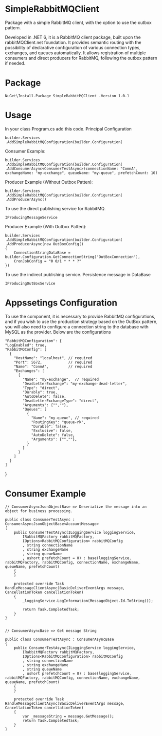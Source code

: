 # SimpleRabbitMQClient
Package with a simple RabbitMQ client, with the option to use the outbox pattern. 

Developed in .NET 6, it is a RabbitMQ client package, built upon the rabbitMQClient.net foundation. It provides semantic routing with the possibility of declarative configuration of various connection types, exchanges, and queues automatically. It allows registration of multiple consumers and direct producers for RabbitMQ, following the outbox pattern if needed.

# Package
	NuGet\Install-Package SimpleRabbitMQClient -Version 1.0.1

# Usage

In your class Program.cs add this code. Principal Configuration

    builder.Services
    .AddSimpleRabbitMQConfiguration(builder.Configuration)

Consumer Example:

    builder.Services
    .AddSimpleRabbitMQConfiguration(builder.Configuration)
    .AddConsumerAsync<ConsumerTestAsync>(connectionName: "ConnA", exchangeName: "my-exchange", queueName: "my-queue", prefetchCount: 10)

Producer Example (Without Outbox Patten):

    builder.Services
    .AddSimpleRabbitMQConfiguration(builder.Configuration)
    .AddProducerAsync()


To use the direct publishing service for RabbitMQ.

    IProducingMessageService


Producer Example (With Outbox Patten):

    builder.Services
    .AddSimpleRabbitMQConfiguration(builder.Configuration)
    .AddProducerAsync(new OutBoxConfig() 
    { 
        ConnectionStringDataBase = builder.Configuration.GetConnectionString("OutBoxConnection"),
        CronJobConfig = "0 0/1 * * * ?"
    })

To use the indirect publishing service. Persistence message in DataBase

    IProducingOutBoxService

# Appssetings Configuration

To use the component, it is necessary to provide RabbitMQ configurations, and if you wish to use the production strategy based on the OutBox pattern, you will also need to configure a connection string to the database with MySQL as the provider. Below are the configurations


    "RabbitMQConfiguration": {
    "LogEnabled": true,
    "RabbitMQConfig": [
      {
        "HostName": "localhost", // required
        "Port": 5672,            // required
        "Name": "ConnA",         // required
        "Exchanges": [
          {
            "Name": "my-exchange",  // required
            "DeadLetterExchange": "my-exchange-dead-letter",
            "Type": "direct",
            "Durable": true,
            "AutoDelete": false,
            "DeadLetterExchangeType": "direct",
            "Arguments": {"",""},
            "Queues": [
              {
                "Name": "my-queue", // required
                "RoutingKey": "queue-rk",
                "Durable": false,
                "Exclusive": false,
                "AutoDelete": false,
                "Arguments": {"",""},
              }
            ]
          }
        ]
      }
    ]
  }


# Consumer Example

    // ConsumerAsyncJsonObjectBase => Deserialize the message into an object for business processing.

    public class ConsumerTestAsync : ConsumerAsyncJsonObjectBase<AccountMessage>
    {
        public ConsumerTestAsync(ILoggingService loggingService, 
            IRabbitMQFactory rabbitMQFactory, 
            IOptions<RabbitMQConfiguration> rabbitMQConfig
            , string connectionName
            , string exchangeName
            , string queueName
            , ushort prefetchCount = 0) : base(loggingService, rabbitMQFactory, rabbitMQConfig, connectionName, exchangeName, queueName, prefetchCount)
        {
        }

        protected override Task HandleMessageClientAsync(BasicDeliverEventArgs message, CancellationToken cancellationToken)
        {
            _loggingService.LogInformation(MessageObject.Id.ToString());

            return Task.CompletedTask;
        }
    }


    // ConsumerAsyncBase => Get message String 

    public class ConsumerTestAsync : ConsumerAsyncBase
    {
        public ConsumerTestAsync(ILoggingService loggingService, 
            IRabbitMQFactory rabbitMQFactory, 
            IOptions<RabbitMQConfiguration> rabbitMQConfig
            , string connectionName
            , string exchangeName
            , string queueName
            , ushort prefetchCount = 0) : base(loggingService, rabbitMQFactory, rabbitMQConfig, connectionName, exchangeName, queueName, prefetchCount)
        {
        }

        protected override Task HandleMessageClientAsync(BasicDeliverEventArgs message, CancellationToken cancellationToken)
        {
            var _messageString = message.GetMessage();
            return Task.CompletedTask;
        }
    }


    
